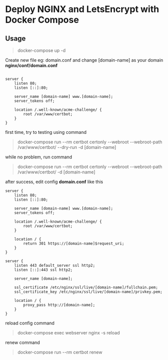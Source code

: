 # Deploy NGINX and LetsEncrypt with Docker Compose

## Usage
>
> docker-compose up -d

Create new file eg: domain.conf and change [domain-name] as your domain
**nginx/conf/domain.conf**

```

server {
    listen 80;
    listen [::]:80;

    server_name [domain-name] www.[domain-name];
    server_tokens off;

    location /.well-known/acme-challenge/ {
        root /var/www/certbot;
    }
}

```

first time, try to testing using command
> docker-compose run --rm certbot certonly --webroot --webroot-path /var/www/certbot/ --dry-run -d [domain-name]

while no problem, run command
> docker-compose run --rm certbot certonly --webroot --webroot-path /var/www/certbot/ -d [domain-name]

after success, edit config **domain.conf** like this

```
server {
    listen 80;
    listen [::]:80;

    server_name [domain-name] www.[domain-name];
    server_tokens off;

    location /.well-known/acme-challenge/ {
        root /var/www/certbot;
    }

    location / {
        return 301 https://[domain-name]$request_uri;
    }
}

server {
    listen 443 default_server ssl http2;
    listen [::]:443 ssl http2;

    server_name [domain-name];

    ssl_certificate /etc/nginx/ssl/live/[domain-name]/fullchain.pem;
    ssl_certificate_key /etc/nginx/ssl/live/[domain-name]/privkey.pem;

    location / {
    	proxy_pass http://[domain-name];
    }
}
```

reload config command
> docker-compose exec webserver nginx -s reload

renew command
> docker-compose run --rm certbot renew
